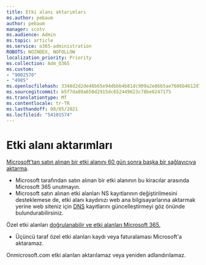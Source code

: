 ```yaml
---
title: Etki alanı aktarımları
ms.author: pebaum
author: pebaum
manager: scotv
ms.audience: Admin
ms.topic: article
ms.service: o365-administration
ROBOTS: NOINDEX, NOFOLLOW
localization_priority: Priority
ms.collection: Adm_O365
ms.custom:
- "9002570"
- "4985"
ms.openlocfilehash: 3348d2d2de46b65e94dbbb4b81dc909a2e86b5ae7686b4612d7b1364e7d76a5b
ms.sourcegitcommit: b5f7da89a650d2915dc652449623c78be6247175
ms.translationtype: MT
ms.contentlocale: tr-TR
ms.lasthandoff: 08/05/2021
ms.locfileid: "54101574"
---
```

# <a name="domain-transfers"></a>Etki alanı aktarımları

[Microsoft’tan satın alınan bir etki alanını 60 gün sonra başka bir sağlayıcıya aktarma](https://docs.microsoft.com/microsoft-365/admin/get-help-with-domains/transfer-a-domain-from-microsoft-to-another-host).

- Microsoft tarafından satın alınan bir etki alanının bu kiracılar arasında Microsoft 365 unutmayın.
- Microsoft satın alınan etki alanları NS kayıtlarının değiştirilmesini desteklemese de, etki alanı kaydınızı web ana bilgisayarlarına aktarmak yerine web siteniz için [DNS](https://docs.microsoft.com/microsoft-365/admin/dns/update-dns-records-to-retain-current-hosting-provider?view=o365-worldwide) kayıtlarını güncelleştirmeyi göz önünde bulundurabilirsiniz.

Özel etki alanları [doğrulanabilir ve etki alanları Microsoft 365.](https://docs.microsoft.com/microsoft-365/admin/setup/add-domain?view=o365-worldwide)

- Üçüncü taraf özel etki alanları kaydı veya faturalaması Microsoft'a aktaramaz.

Onmicrosoft.com etki alanları aktarılamaz veya yeniden adlandırılamaz.
